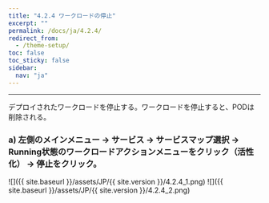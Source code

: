 ```yaml
---
title: "4.2.4 ワークロードの停止"
excerpt: ""
permalink: /docs/ja/4.2.4/
redirect_from:
  - /theme-setup/
toc: false
toc_sticky: false
sidebar:
  nav: "ja"
---
```



---

デプロイされたワークロードを停止する。ワークロードを停止すると、PODは削除される。

### a\) 左側のメインメニュー → サービス → サービスマップ選択 → Running状態のワークロードアクションメニューをクリック（活性化） → 停止をクリック。
![]({{ site.baseurl }}/assets/JP/{{ site.version }}/4.2.4_1.png)
![]({{ site.baseurl }}/assets/JP/{{ site.version }}/4.2.4_2.png)
